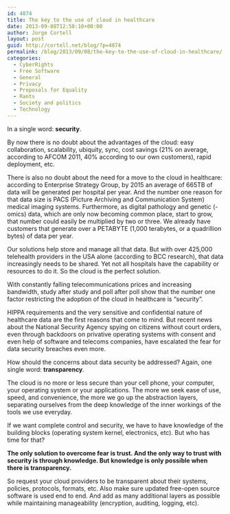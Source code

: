 ```yaml
---
id: 4874
title: The key to the use of cloud in healthcare
date: 2013-09-08T12:58:10+00:00
author: Jorge Cortell
layout: post
guid: http://cortell.net/blog/?p=4874
permalink: /blog/2013/09/08/the-key-to-the-use-of-cloud-in-healthcare/
categories:
  - CyberRights
  - Free Software
  - General
  - Privacy
  - Proposals for Equality
  - Rants
  - Society and politics
  - Technology
---
```

In a single word: **security**.

By now there is no doubt about the advantages of the cloud: easy collaboration, scalability, ubiquity, sync, cost savings (21% on average, according to AFCOM 2011, 40% according to our own customers), rapid deployment, etc.

There is also no doubt about the need for a move to the cloud in healthcare: according to Enterprise Strategy Group, by 2015 an average of 665TB of data will be generated per hospital per year. And the number one reason for that data size is PACS (Picture Archiving and Communication System) medical imaging systems. Furthermore, as digital pathology and genetic (-omics) data, which are only now becoming common place, start to grow, that number could easily be multiplied by two or three. We already have customers that generate over a PETABYTE (1,000 terabytes, or a quadrillion bytes) of data per year.

Our solutions help store and manage all that data. But with over 425,000 telehealth providers in the USA alone (according to BCC research), that data increasingly needs to be shared. Yet not all hospitals have the capability or resources to do it. So the cloud is the perfect solution.

With constantly falling telecommunications prices and increasing bandwidth, study after study and poll after poll show that the number one factor restricting the adoption of the cloud in healthcare is “security”.

HIPPA requirements and the very sensitive and confidential nature of healthcare data are the first reasons that come to mind. But recent news about the National Security Agency spying on citizens without court orders, even through backdoors on privative operating systems with consent and even help of software and telecoms companies, have escalated the fear for data security breaches even more.

How should the concerns about data security be addressed? Again, one single word: **transparency**.

The cloud is no more or less secure than your cell phone, your computer, your operating system or your applications. The more we seek ease of use, speed, and convenience, the more we go up the abstraction layers, separating ourselves from the deep knowledge of the inner workings of the tools we use everyday.

If we want complete control and security, we have to have knowledge of the building blocks (operating system kernel, electronics, etc). But who has time for that?

**The only solution to overcome fear is trust. And the only way to trust with security is through knowledge. But knowledge is only possible when there is transparency.**

So request your cloud providers to be transparent about their systems, policies, protocols, formats, etc. Also make sure updated free-open source software is used end to end. And add as many additional layers as possible while maintaining manageability (encryption, auditing, logging, etc).